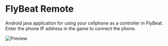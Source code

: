 # FlyBeat Remote
Android java application for using your cellphone as a controller in FlyBeat.
Enter the phone IP address in the game to connect the phone.

![Preview](http://jaliborc.com/images/other/flybeat-remote.jpg)
